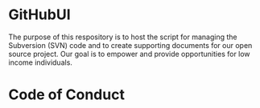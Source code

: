 # GitHubUI

The purpose of this respository is to host the script for managing the Subversion (SVN) code and to create supporting documents for our open source project. Our goal is to empower and provide opportunities for low income individuals.

# Code of Conduct

